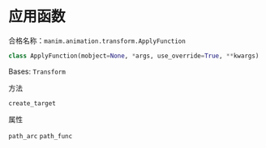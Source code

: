 # 应用函数

合格名称：`manim.animation.transform.ApplyFunction`

```py
class ApplyFunction(mobject=None, *args, use_override=True, **kwargs)
```

Bases: `Transform`


方法

`create_target`


属性

`path_arc`
`path_func`
